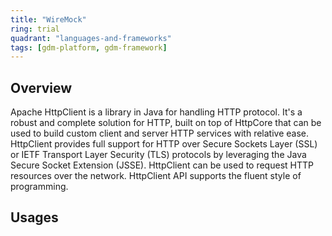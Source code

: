 ```yaml
---
title: "WireMock"
ring: trial
quadrant: "languages-and-frameworks"
tags: [gdm-platform, gdm-framework]
---
```


## Overview
Apache HttpClient is a library in Java for handling HTTP protocol. It's a robust and complete solution for HTTP, built on top of HttpCore that can be used to build custom client and server HTTP services with relative ease. HttpClient provides full support for HTTP over Secure Sockets Layer (SSL) or IETF Transport Layer Security (TLS) protocols by leveraging the Java Secure Socket Extension (JSSE). HttpClient can be used to request HTTP resources over the network. HttpClient API supports the fluent style of programming.

## Usages
